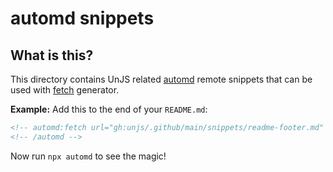 # automd snippets

## What is this?

This directory contains UnJS related [automd](https://automd.unjs.io) remote snippets that can be used with [fetch](https://automd.unjs.io/generators/fetch) generator.

**Example:** Add this to the end of your `README.md`:

```md
<!-- automd:fetch url="gh:unjs/.github/main/snippets/readme-footer.md" -->
<!-- /automd -->
```

Now run `npx automd` to see the magic!
